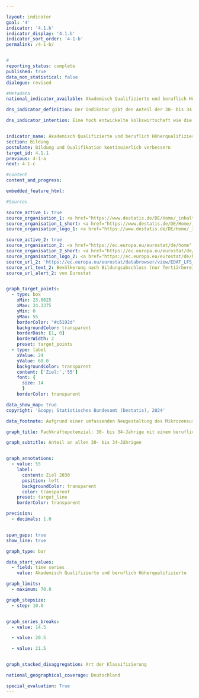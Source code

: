 ```yaml
---

layout: indicator        
goal: '4'        
indicator: '4.1.b'        
indicator_display: '4.1.b'        
indicator_sort_order: '4-1-b'        
permalink: /4-1-b/        


#
reporting_status: complete        
published: true        
data_non_statistical: false        
dialogue: revised

#Metadata        
national_indicator_available: Akademisch Qualifizierte und beruflich Höherqualifizierte        

dns_indicator_definition: Der Indikator gibt den Anteil der 30- bis 34-Jährigen an, die über einen Abschluss des Tertiärbereichs (Stufen 5&nbsp;bis 8&nbsp;der Internationalen Standardklassifikation des Bildungswesens, <abbr title="International Standard Classification of Education (Internationale Standardklassifikation des Bildungswesens)" tabindex="0">ISCED</abbr> 2011) oder einen postsekundaren nicht-tertiären Abschluss (Stufe 4&nbsp;der <abbr title="International Standard Classification of Education (Internationale Standardklassifikation des Bildungswesens)" tabindex="0">ISCED</abbr>) verfügen.        

dns_indicator_intention: Eine hoch entwickelte Volkswirtschaft wie die deutsche, in der der Dienstleistungssektor und der Bedarf an Wissen und Expertise immer stärker in den Vordergrund rücken, benötigt hoch qualifizierte Arbeitskräfte. Im Rahmen der Fortschreibung der Nationalen Nachhaltigkeitsziele sollen als Zielquote bis 2030&nbsp;55&nbsp;% der 30- bis 34-Jährigen über einen tertiären oder postsekundaren nicht-tertiären Abschluss verfügen.        


indicator_name: Akademisch Qualifizierte und beruflich Höherqualifizierte        
section: Bildung        
postulate: Bildung und Qualifikation kontinuierlich verbessern        
target_id: 4.1.1        
previous: 4-1-a        
next: 4-1-c      

#content         
content_and_progress:     

embedded_feature_html:        

#Sources        

source_active_1: true
source_organisation_1: <a href="https://www.destatis.de/DE/Home/_inhalt.html" target="_blank">Statistisches Bundesamt</a>
source_organisation_1_short: <a href="https://www.destatis.de/DE/Home/_inhalt.html" target="_blank">Statistisches Bundesamt</a>
source_organisation_logo_1: <a href="https://www.destatis.de/DE/Home/_inhalt.html" target="_blank"><img src="https://dns-indikatoren.de/public/OrgImgDe/destatis.png" alt="Statistisches Bundesamt" title=" Klicken Sie hier um zur Homepage der Organisation Statistisches Bundesamt zu gelangen." style="height:60px; width:148px; border:transparent"/></a>

source_active_2: true
source_organisation_2: <a href="https://ec.europa.eu/eurostat/de/home" target="_blank" onclick="return confirm_alert('von Eurostat', 'De')">Eurostat</a>
source_organisation_2_short: <a href="https://ec.europa.eu/eurostat/de/home" target="_blank" onclick="return confirm_alert('von Eurostat', 'De')">Eurostat</a>
source_organisation_logo_2: <a href="https://ec.europa.eu/eurostat/de/home" target="_blank" onclick="return confirm_alert('von Eurostat', 'De')"><img src="https://dns-indikatoren.de/public/OrgImgDe/eurostat.png" alt="Eurostat" title=" Klicken Sie hier um zur Homepage der Organisation Eurostat zu gelangen." style="height:60px; width:148px; border:transparent"/></a>
source_url_2: 'https://ec.europa.eu/eurostat/databrowser/view/EDAT_LFS_9912__custom_3201014/default/table?lang=de'
source_url_text_2: Bevölkerung nach Bildungsabschluss (nur Tertiärbereich) - <abbr title="European Statistical Office (Statistisches Amt der Europäischen Union)" tabindex="0">Eurostat</abbr>-Tabelle [edat_lfs_9912]
source_url_alert_2: von Eurostat


graph_target_points:
  - type: box
    xMin: 23.6625
    xMax: 24.3375
    yMin: 0
    yMax: 55
    borderColor: "#c5192d"
    backgroundColor: transparent
    borderDash: [1, 0]
    borderWidth: 2
    preset: target_points
  - type: label
    xValue: 24
    yValue: 60.0
    backgroundColor: transparent
    content: ['Ziel:','55']
    font: {
      size: 14
      }
    borderColor: transparent        

data_show_map: true        
copyright: '&copy; Statistisches Bundesamt (Destatis), 2024'        

data_footnote: Aufgrund einer umfassenden Neugestaltung des Mikrozensus ist ein Vergleich der Daten des Erhebungsjahres 2020&nbsp;mit den Vorjahren nur eingeschränkt möglich (Zeitreihenbruch).        

graph_title: Fachkräftepotenzial: 30- bis 34-Jährige mit einem beruflichen Bildungsabschluss       

graph_subtitle: Anteil an allen 30- bis 34-Jährigen        


graph_annotations:
  - value: 55
    label:
      content: Ziel 2030
      position: left
      backgroundColor: transparent
      color: transparent
    preset: target_line
    borderColor: transparent        

precision:
  - decimals: 1.0


span_gaps: true        
show_line: true        

graph_type: bar        

data_start_values:
  - field: time series
    value: Akademisch Qualifizierte und beruflich Höherqualifizierte       

graph_limits:
  - maximum: 70.0        

graph_stepsize:
  - step: 10.0


graph_series_breaks:
  - value: 14.5

  - value: 20.5

  - value: 21.5


graph_stacked_disaggregation: Art der Klassifizierung                

national_geographical_coverage: Deutschland        

special_evaluation: True        
---
```

